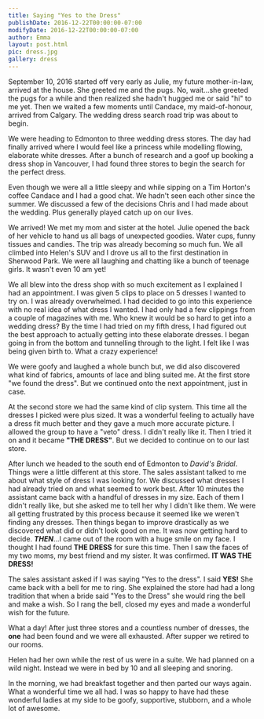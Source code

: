 ```yaml
---
title: Saying "Yes to the Dress"
publishDate: 2016-12-22T00:00:00-07:00
modifyDate: 2016-12-22T00:00:00-07:00
author: Emma
layout: post.html
pic: dress.jpg
gallery: dress
---
```


September 10, 2016 started off very early as Julie, my future mother-in-law,
arrived at the house. She greeted me and the pugs. No, wait...she greeted the
pugs for a while and then realized she hadn't hugged me or said "hi" to me yet.
Then we waited a few moments until Candace, my maid-of-honour, arrived from
Calgary. The wedding dress search road trip was about to begin.

We were heading to Edmonton to three wedding dress stores. The day had finally
arrived where I would feel like a princess while modelling flowing, elaborate
white dresses. After a bunch of research and a goof up booking a dress shop in
Vancouver, I had found three stores to begin the search for the perfect dress.

Even though we were all a little sleepy and while sipping on a Tim Horton's
coffee Candace and I had a good chat. We hadn't seen each other since the
summer. We discussed a few of the decisions Chris and I had made about the
wedding. Plus generally played catch up on our lives.

We arrived! We met my mom and sister at the hotel. Julie opened the back of her
vehicle to hand us all bags of unexpected goodies. Water cups, funny tissues
and candies. The trip was already becoming so much fun. We all climbed into
Helen's SUV and I drove us all to the first destination in Sherwood Park. We
were all laughing and chatting like a bunch of teenage girls. It wasn't even
10 am yet!

We all blew into the dress shop with so much excitement as I explained I had
an appointment. I was given 5 clips to place on 5 dresses I wanted to try on.
I was already overwhelmed. I had decided to go into this experience with no
real idea of what dress I wanted. I had only had a few clippings from a couple
of magazines with me. Who knew it would be so hard to get into a wedding dress?
By the time I had tried on my fifth dress, I had figured out the best approach
to actually getting into these elaborate dresses. I began going in from the
bottom and tunnelling through to the light. I felt like I was being given birth
to. What a crazy experience!

We were goofy and laughed a whole bunch but, we did also discovered what kind of
fabrics, amounts of lace and bling suited me. At the first store "we found
the dress". But we continued onto the next appointment, just in case.

At the second store we had the same kind of clip system. This time all the
dresses I picked were plus sized. It was a wonderful feeling to actually have a
dress fit much better and they gave a much more accurate picture. I allowed the
group to have a "veto" dress. I didn't really like it. Then I tried it on and
it became **"THE DRESS"**. But we decided to continue on to our last store.

After lunch we headed to the south end of Edmonton to *David's Bridal*. Things
were a little different at this store. The sales assistant talked to me about
what style of dress I was looking for. We discussed what dresses I had already
tried on and what seemed to work best. After 10 minutes the assistant came back
with a handful of dresses in my size. Each of them I didn't really like, but
she asked me to tell her why I didn't like them. We were all getting frustrated
by this process because it seemed like we weren't finding any dresses. Then
things began to improve drastically as we discovered what did or didn't look
good on me. It was now getting hard to decide. ***THEN***...I came out of the
room with a huge smile on my face. I thought I had found **THE DRESS** for sure
this time. Then I saw the faces of my two moms, my best friend and my sister.
It was confirmed. **IT WAS THE DRESS!**

The sales assistant asked if I was saying "Yes to the dress". I said **YES!**
She came back with a bell for me to ring. She explained the store had had a
long tradition that when a bride said "Yes to the Dress" she would ring the
bell and make a wish. So I rang the bell, closed my eyes and made a wonderful
wish for the future.

What a day! After just three stores and a countless number of dresses, the
**one** had been found and we were all exhausted. After supper we retired to
our rooms.

Helen had her own while the rest of us were in a suite. We had planned on a
wild night. Instead we were in bed by 10 and all sleeping and snoring.

In the morning, we had breakfast together and then parted our ways again. What
a wonderful time we all had. I was so happy to have had these wonderful ladies
at my side to be goofy, supportive, stubborn, and a whole lot of awesome.
